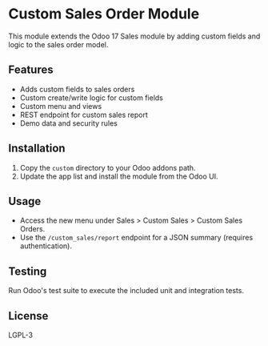 # Custom Sales Order Module

This module extends the Odoo 17 Sales module by adding custom fields and logic to the sales order model.

## Features
- Adds custom fields to sales orders
- Custom create/write logic for custom fields
- Custom menu and views
- REST endpoint for custom sales report
- Demo data and security rules

## Installation
1. Copy the `custom` directory to your Odoo addons path.
2. Update the app list and install the module from the Odoo UI.

## Usage
- Access the new menu under Sales > Custom Sales > Custom Sales Orders.
- Use the `/custom_sales/report` endpoint for a JSON summary (requires authentication).

## Testing
Run Odoo's test suite to execute the included unit and integration tests.

## License
LGPL-3
